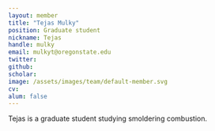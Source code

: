 ```yaml
---
layout: member
title: "Tejas Mulky"
position: Graduate student
nickname: Tejas
handle: mulky
email: mulkyt@oregonstate.edu
twitter:
github:
scholar:
image: /assets/images/team/default-member.svg
cv:
alum: false
---
```

Tejas is a graduate student studying smoldering combustion.


[Oregon State University]: http://oregonstate.edu/
[School of Mechanical, Industrial, and Manufacturing Engineering]: http://mime.oregonstate.edu
